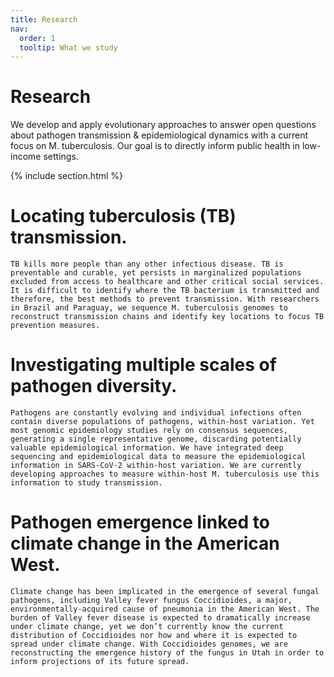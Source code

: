 ```yaml
---
title: Research
nav:
  order: 1
  tooltip: What we study
---
```


# <i class="fas fa-microscope"></i>Research

We develop and apply evolutionary approaches to answer open questions about pathogen transmission & epidemiological dynamics with a current focus on M. tuberculosis. Our goal is to directly inform public health in low-income settings.

{% include section.html %}
# Locating tuberculosis (TB) transmission. 
	TB kills more people than any other infectious disease. TB is preventable and curable, yet persists in marginalized populations excluded from access to healthcare and other critical social services. It is difficult to identify where the TB bacterium is transmitted and therefore, the best methods to prevent transmission. With researchers in Brazil and Paraguay, we sequence M. tuberculosis genomes to reconstruct transmission chains and identify key locations to focus TB prevention measures. 

# Investigating multiple scales of pathogen diversity.
	Pathogens are constantly evolving and individual infections often contain diverse populations of pathogens, within-host variation. Yet most genomic epidemiology studies rely on consensus sequences, generating a single representative genome, discarding potentially valuable epidemiological information. We have integrated deep sequencing and epidemiological data to measure the epidemiological information in SARS-CoV-2 within-host variation. We are currently developing approaches to measure within-host M. tuberculosis use this information to study transmission.    

# Pathogen emergence linked to climate change in the American West. 
	Climate change has been implicated in the emergence of several fungal pathogens, including Valley fever fungus Coccidioides, a major, environmentally-acquired cause of pneumonia in the American West. The burden of Valley fever disease is expected to dramatically increase under climate change, yet we don’t currently know the current distribution of Coccidioides nor how and where it is expected to spread under climate change. With Coccidioides genomes, we are reconstructing the emergence history of the fungus in Utah in order to inform projections of its future spread. 